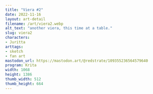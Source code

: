 ```yaml
---
title: "Viera #2"
date: 2022-11-16
layout: art-detail
filename: /art/viera2.webp
alt_text: "another viera, this time at a table."
slug: viera2
characters:
- Juritta
arttags:
- sketch
- fan art
mastodon_url: https://mastodon.art/@redstrate/109355236564579640
program: Krita
width: 1068
height: 1386
thumb_width: 512
thumb_height: 664
---
```

